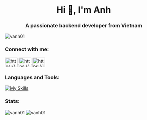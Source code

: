 <h1 align="center">Hi 👋, I'm Anh</h1>
<h3 align="center">A passionate backend developer from Vietnam</h3>

<p align="left"> <img src="https://komarev.com/ghpvc/?username=vanh01&label=Profile%20views&color=0e75b6&style=flat" alt="vanh01" /> </p>

<h3 align="left">Connect with me:</h3>
<p align="left">
  <a href="https://www.linkedin.com/in/vietanh01" target="blank">
    <img align="center" src="https://raw.githubusercontent.com/rahuldkjain/github-profile-readme-generator/master/src/images/icons/Social/linked-in-alt.svg" alt="https://www.linkedin.com/in/vietanh01" height="30" width="40" />
  </a>
  <a href="https://www.facebook.com/viet.anh.38" target="blank">
    <img align="center" src="https://raw.githubusercontent.com/rahuldkjain/github-profile-readme-generator/master/src/images/icons/Social/facebook.svg" alt="https://www.facebook.com/viet.anh.38" height="30" width="40" />
  </a>
  <a href="https://leetcode.com/u/doivakhat1" target="blank">
    <img align="center" src="https://raw.githubusercontent.com/rahuldkjain/github-profile-readme-generator/master/src/images/icons/Social/leet-code.svg" alt="https://leetcode.com/u/doivakhat1" height="30" width="40" />
  </a>
</p>

<h3 align="left">Languages and Tools:</h3>

[![My Skills](https://skillicons.dev/icons?i=aws,docker,dotnet,git,github,go,cs,python,js,linux,nginx,postgres,redis&perline=7)](https://skillicons.dev)

<h3 align="left">Stats:</h3>
<p>
  <img align="center" src="https://github-readme-stats.vercel.app/api?username=vanh01&show_icons=true&locale=en&theme=dracula" alt="vanh01" />
  <img align="center" src="https://github-readme-streak-stats.herokuapp.com/?user=vanh01&theme=dracula" alt="vanh01" />
</p>
